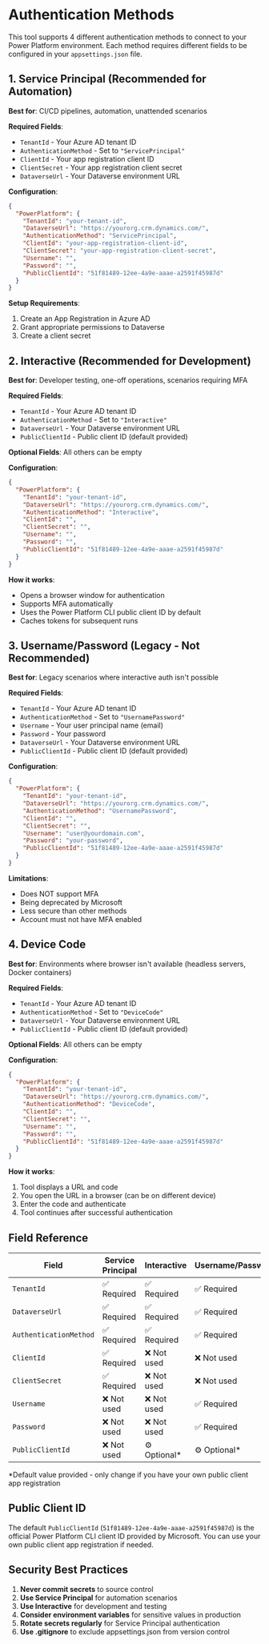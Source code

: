 # Authentication Methods

This tool supports 4 different authentication methods to connect to your Power Platform environment. Each method requires different fields to be configured in your `appsettings.json` file.

## 1. Service Principal (Recommended for Automation)

**Best for**: CI/CD pipelines, automation, unattended scenarios

**Required Fields**:
- `TenantId` - Your Azure AD tenant ID
- `AuthenticationMethod` - Set to `"ServicePrincipal"`
- `ClientId` - Your app registration client ID
- `ClientSecret` - Your app registration client secret
- `DataverseUrl` - Your Dataverse environment URL

**Configuration**:
```json
{
  "PowerPlatform": {
    "TenantId": "your-tenant-id",
    "DataverseUrl": "https://yourorg.crm.dynamics.com/",
    "AuthenticationMethod": "ServicePrincipal",
    "ClientId": "your-app-registration-client-id",
    "ClientSecret": "your-app-registration-client-secret",
    "Username": "",
    "Password": "",
    "PublicClientId": "51f81489-12ee-4a9e-aaae-a2591f45987d"
  }
}
```

**Setup Requirements**:
1. Create an App Registration in Azure AD
2. Grant appropriate permissions to Dataverse
3. Create a client secret

## 2. Interactive (Recommended for Development)

**Best for**: Developer testing, one-off operations, scenarios requiring MFA

**Required Fields**:
- `TenantId` - Your Azure AD tenant ID
- `AuthenticationMethod` - Set to `"Interactive"`
- `DataverseUrl` - Your Dataverse environment URL
- `PublicClientId` - Public client ID (default provided)

**Optional Fields**: All others can be empty

**Configuration**:
```json
{
  "PowerPlatform": {
    "TenantId": "your-tenant-id",
    "DataverseUrl": "https://yourorg.crm.dynamics.com/",
    "AuthenticationMethod": "Interactive",
    "ClientId": "",
    "ClientSecret": "",
    "Username": "",
    "Password": "",
    "PublicClientId": "51f81489-12ee-4a9e-aaae-a2591f45987d"
  }
}
```

**How it works**:
- Opens a browser window for authentication
- Supports MFA automatically
- Uses the Power Platform CLI public client ID by default
- Caches tokens for subsequent runs

## 3. Username/Password (Legacy - Not Recommended)

**Best for**: Legacy scenarios where interactive auth isn't possible

**Required Fields**:
- `TenantId` - Your Azure AD tenant ID
- `AuthenticationMethod` - Set to `"UsernamePassword"`
- `Username` - Your user principal name (email)
- `Password` - Your password
- `DataverseUrl` - Your Dataverse environment URL
- `PublicClientId` - Public client ID (default provided)

**Configuration**:
```json
{
  "PowerPlatform": {
    "TenantId": "your-tenant-id",
    "DataverseUrl": "https://yourorg.crm.dynamics.com/",
    "AuthenticationMethod": "UsernamePassword",
    "ClientId": "",
    "ClientSecret": "",
    "Username": "user@yourdomain.com",
    "Password": "your-password",
    "PublicClientId": "51f81489-12ee-4a9e-aaae-a2591f45987d"
  }
}
```

**Limitations**:
- Does NOT support MFA
- Being deprecated by Microsoft
- Less secure than other methods
- Account must not have MFA enabled

## 4. Device Code

**Best for**: Environments where browser isn't available (headless servers, Docker containers)

**Required Fields**:
- `TenantId` - Your Azure AD tenant ID
- `AuthenticationMethod` - Set to `"DeviceCode"`
- `DataverseUrl` - Your Dataverse environment URL
- `PublicClientId` - Public client ID (default provided)

**Optional Fields**: All others can be empty

**Configuration**:
```json
{
  "PowerPlatform": {
    "TenantId": "your-tenant-id",
    "DataverseUrl": "https://yourorg.crm.dynamics.com/",
    "AuthenticationMethod": "DeviceCode",
    "ClientId": "",
    "ClientSecret": "",
    "Username": "",
    "Password": "",
    "PublicClientId": "51f81489-12ee-4a9e-aaae-a2591f45987d"
  }
}
```

**How it works**:
1. Tool displays a URL and code
2. You open the URL in a browser (can be on different device)
3. Enter the code and authenticate
4. Tool continues after successful authentication

## Field Reference

| Field | Service Principal | Interactive | Username/Password | Device Code |
|-------|------------------|-------------|-------------------|-------------|
| `TenantId` | ✅ Required | ✅ Required | ✅ Required | ✅ Required |
| `DataverseUrl` | ✅ Required | ✅ Required | ✅ Required | ✅ Required |
| `AuthenticationMethod` | ✅ Required | ✅ Required | ✅ Required | ✅ Required |
| `ClientId` | ✅ Required | ❌ Not used | ❌ Not used | ❌ Not used |
| `ClientSecret` | ✅ Required | ❌ Not used | ❌ Not used | ❌ Not used |
| `Username` | ❌ Not used | ❌ Not used | ✅ Required | ❌ Not used |
| `Password` | ❌ Not used | ❌ Not used | ✅ Required | ❌ Not used |
| `PublicClientId` | ❌ Not used | ⚙️ Optional* | ⚙️ Optional* | ⚙️ Optional* |

*Default value provided - only change if you have your own public client app registration

## Public Client ID

The default `PublicClientId` (`51f81489-12ee-4a9e-aaae-a2591f45987d`) is the official Power Platform CLI client ID provided by Microsoft. You can use your own public client app registration if needed.

## Security Best Practices

1. **Never commit secrets** to source control
2. **Use Service Principal** for automation scenarios
3. **Use Interactive** for development and testing
4. **Consider environment variables** for sensitive values in production
5. **Rotate secrets regularly** for Service Principal authentication
6. **Use .gitignore** to exclude appsettings.json from version control
